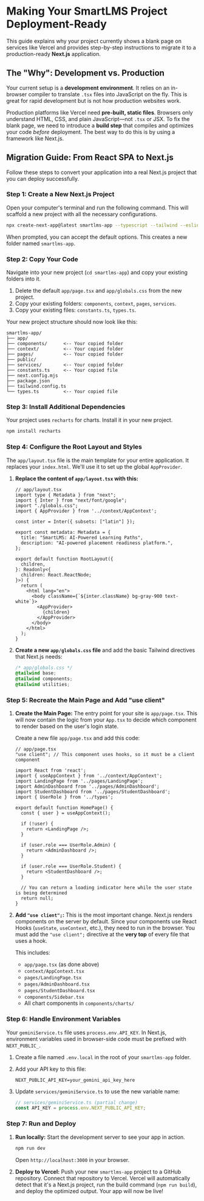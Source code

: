 
# Making Your SmartLMS Project Deployment-Ready

This guide explains why your project currently shows a blank page on services like Vercel and provides step-by-step instructions to migrate it to a production-ready **Next.js** application.

## The "Why": Development vs. Production

Your current setup is a **development environment**. It relies on an in-browser compiler to translate `.tsx` files into JavaScript on the fly. This is great for rapid development but is not how production websites work.

Production platforms like Vercel need **pre-built, static files**. Browsers only understand HTML, CSS, and plain JavaScript—not `.tsx` or JSX. To fix the blank page, we need to introduce a **build step** that compiles and optimizes your code *before* deployment. The best way to do this is by using a framework like Next.js.

## Migration Guide: From React SPA to Next.js

Follow these steps to convert your application into a real Next.js project that you can deploy successfully.

### Step 1: Create a New Next.js Project

Open your computer's terminal and run the following command. This will scaffold a new project with all the necessary configurations.

```bash
npx create-next-app@latest smartlms-app --typescript --tailwind --eslint
```

When prompted, you can accept the default options. This creates a new folder named `smartlms-app`.

### Step 2: Copy Your Code

Navigate into your new project (`cd smartlms-app`) and copy your existing folders into it.

1.  Delete the default `app/page.tsx` and `app/globals.css` from the new project.
2.  Copy your existing folders: `components`, `context`, `pages`, `services`.
3.  Copy your existing files: `constants.ts`, `types.ts`.

Your new project structure should now look like this:
```
smartlms-app/
├── app/
├── components/      <-- Your copied folder
├── context/         <-- Your copied folder
├── pages/           <-- Your copied folder
├── public/
├── services/        <-- Your copied folder
├── constants.ts     <-- Your copied file
├── next.config.mjs
├── package.json
├── tailwind.config.ts
└── types.ts         <-- Your copied file
```

### Step 3: Install Additional Dependencies

Your project uses `recharts` for charts. Install it in your new project.

```bash
npm install recharts
```

### Step 4: Configure the Root Layout and Styles

The `app/layout.tsx` file is the main template for your entire application. It replaces your `index.html`. We'll use it to set up the global `AppProvider`.

1.  **Replace the content of `app/layout.tsx` with this:**

    ```tsx
    // app/layout.tsx
    import type { Metadata } from "next";
    import { Inter } from "next/font/google";
    import "./globals.css";
    import { AppProvider } from '../context/AppContext';

    const inter = Inter({ subsets: ["latin"] });

    export const metadata: Metadata = {
      title: "SmartLMS: AI-Powered Learning Paths",
      description: "AI-powered placement readiness platform.",
    };

    export default function RootLayout({
      children,
    }: Readonly<{
      children: React.ReactNode;
    }>) {
      return (
        <html lang="en">
          <body className={`${inter.className} bg-gray-900 text-white`}>
            <AppProvider>
              {children}
            </AppProvider>
          </body>
        </html>
      );
    }
    ```

2.  **Create a new `app/globals.css` file** and add the basic Tailwind directives that Next.js needs:

    ```css
    /* app/globals.css */
    @tailwind base;
    @tailwind components;
    @tailwind utilities;
    ```

### Step 5: Recreate the Main Page and Add "use client"

1.  **Create the Main Page:** The entry point for your site is `app/page.tsx`. This will now contain the logic from your `App.tsx` to decide which component to render based on the user's login state.

    Create a new file `app/page.tsx` and add this code:

    ```tsx
    // app/page.tsx
    "use client"; // This component uses hooks, so it must be a client component

    import React from 'react';
    import { useAppContext } from '../context/AppContext';
    import LandingPage from '../pages/LandingPage';
    import AdminDashboard from '../pages/AdminDashboard';
    import StudentDashboard from '../pages/StudentDashboard';
    import { UserRole } from '../types';

    export default function HomePage() {
      const { user } = useAppContext();

      if (!user) {
        return <LandingPage />;
      }

      if (user.role === UserRole.Admin) {
        return <AdminDashboard />;
      }
    
      if (user.role === UserRole.Student) {
        return <StudentDashboard />;
      }

      // You can return a loading indicator here while the user state is being determined
      return null;
    }
    ```

2.  **Add `"use client";`:** This is the most important change. Next.js renders components on the server by default. Since your components use React Hooks (`useState`, `useContext`, etc.), they need to run in the browser. You must add the `"use client";` directive at the **very top** of every file that uses a hook.

    This includes:
    *   `app/page.tsx` (as done above)
    *   `context/AppContext.tsx`
    *   `pages/LandingPage.tsx`
    *   `pages/AdminDashboard.tsx`
    *   `pages/StudentDashboard.tsx`
    *   `components/Sidebar.tsx`
    *   All chart components in `components/charts/`

### Step 6: Handle Environment Variables

Your `geminiService.ts` file uses `process.env.API_KEY`. In Next.js, environment variables used in browser-side code must be prefixed with `NEXT_PUBLIC_`.

1.  Create a file named `.env.local` in the root of your `smartlms-app` folder.
2.  Add your API key to this file:
    ```
    NEXT_PUBLIC_API_KEY=your_gemini_api_key_here
    ```
3.  Update `services/geminiService.ts` to use the new variable name:

    ```typescript
    // services/geminiService.ts (partial change)
    const API_KEY = process.env.NEXT_PUBLIC_API_KEY;
    ```

### Step 7: Run and Deploy

1.  **Run locally:** Start the development server to see your app in action.
    ```bash
    npm run dev
    ```
    Open `http://localhost:3000` in your browser.

2.  **Deploy to Vercel:** Push your new `smartlms-app` project to a GitHub repository. Connect that repository to Vercel. Vercel will automatically detect that it's a Next.js project, run the build command (`npm run build`), and deploy the optimized output. Your app will now be live!

